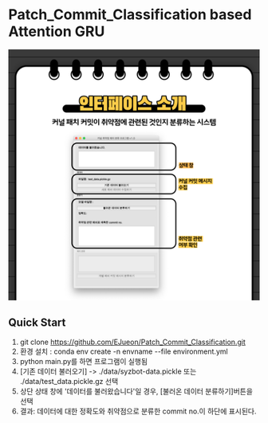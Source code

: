 # Patch_Commit_Classification based Attention GRU
![ex](./assets/01.png)

## Quick Start
1. git clone https://github.com/EJueon/Patch_Commit_Classification.git
2. 환경 설치 : conda env create -n envname --file environment.yml
3. python main.py를 하면 프로그램이 실행됨
4. [기존 데이터 불러오기] -> ./data/syzbot-data.pickle 또는 ./data/test_data.pickle.gz 선택
5. 상단 상태 창에 '데이터를 불러왔습니다'일 경우, [불러온 데이터 분류하기]버튼을 선택
6. 결과: 데이터에 대한 정확도와 취약점으로 분류한 commit no.이 하단에 표시된다. 
